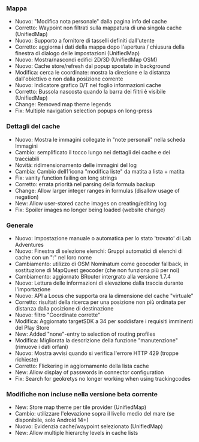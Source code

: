 ### Mappa
- Nuovo: "Modifica nota personale" dalla pagina info del cache
- Corretto: Waypoint non filtrati sulla mappatura di una singola cache (UnifiedMap)
- Nuovo: Supporto a fornitore di tasselli definiti dall'utente
- Corretto: aggiorna i dati della mappa dopo l'apertura / chiusura della finestra di dialogo delle impostazioni (UnifiedMap)
- Nuovo: Mostra/nascondi edifici 2D/3D (UnifiedMap OSM)
- Nuovo: Cache store/refresh dal popup spostato in background
- Modifica: cerca le coordinate: mostra la direzione e la distanza dall'obiettivo e non dalla posizione corrente
- Nuovo: Indicatore grafico D/T nel foglio informazioni cache
- Corretto: Bussola nascosta quando la barra dei filtri è visibile (UnifiedMap)
- Change: Removed map theme legends
- Fix: Multiple navigation selection popups on long-press

### Dettagli del cache
- Nuovo: Mostra le immagini collegate in "note personali" nella scheda Immagini
- Cambio: semplificato il tocco lungo nei dettagli dei cache e dei tracciabili
- Novità: ridimensionamento delle immagini del log
- Cambia: Cambio dell1'icona "modifica liste" da matita a lista + matita
- Fix: vanity function failing on long strings
- Corretto: errata priorità nel parsing della formula backup
- Change: Allow larger integer ranges in formulas (disallow usage of negation)
- New: Allow user-stored cache images on creating/editing log
- Fix: Spoiler images no longer being loaded (website change)

### Generale
- Nuovo: Impostazione manuale o automatica per lo stato 'trovato' di Lab Adventures
- Nuovo: Finestra di selezione elenchi: Gruppi automatici di elenchi di cache con un ":" nel loro nome
- Cambiamento: utilizzo di OSM Nominatum come geocoder fallback, in sostituzione di MapQuest geocoder (che non funziona più per noi)
- Cambiamento: aggiornato BRouter intergrato alla versione 1.7.4
- Nuovo: Lettura delle informazioni di elevazione dalla traccia durante l'importazione
- Nuovo: API a Locus che supporta ora la dimensione del cache "virtuale"
- Corretto: risultati della ricerca per una posizione non più ordinata per distanza dalla posizione di destinazione
- Nuovo: filtro "Coordinate corrette"
- Modifica: Aggiornato targetSDK a 34 per soddisfare i requisiti imminenti del Play Store
- New: Added "none"-entry to selection of routing profiles
- Modifica: Migliorata la descrizione della funzione "manutenzione" (rimuove i dati orfani)
- Nuovo: Mostra avvisi quando si verifica l'errore HTTP 429 (troppe richieste)
- Corretto: Flickering in aggiornamento della lista cache
- New: Allow display of passwords in connector configuration
- Fix: Search for geokretys no longer working when using trackingcodes

### Modifiche non incluse nella versione beta corrente
- New: Store map theme per tile provider (UnifiedMap)
- Cambio: utilizzare l'elevazione sopra il livello medio del mare (se disponibile, solo Android 14+)
- Nuovo: Evidenzia cache/waypoint selezionato (UnifiedMap)
- New: Allow multiple hierarchy levels in cache lists
